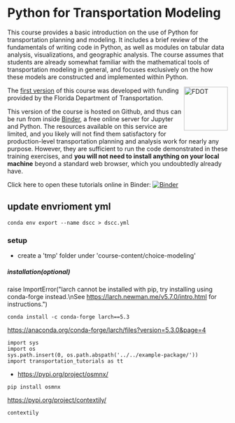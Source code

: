 
# Python for Transportation Modeling

This course provides a basic introduction on the use of Python for
transportation planning and modeling.  It includes a brief review
of the fundamentals of writing code in Python, as well as modules
on tabular data analysis, visualizations, and geographic analysis.
The course assumes that students are already somewhat familiar with
the mathematical tools of transportation modeling in general, and
focuses exclusively on the how these models are constructed and
implemented within Python.

<img src="_static/fdot-logo.png" alt="FDOT" width="100px" align="right" >

The [first version](http://www.fsutmsonline.net/fdot-python/fdot-python-html/index.html) 
of this course was developed with funding provided by the Florida 
Department of Transportation.

This version of the course is hosted on Github, and thus can be run 
from inside [Binder](https://mybinder.org),
a free online server for Jupyter and Python.  The resources available
on this service are limited, and you likely will not find them satisfactory
for production-level transportation planning and analysis work for
nearly any purpose. However, they are sufficient to run the code demonstrated
in these training exercises, and **you will not need to install anything
on your local machine** beyond a standard web browser, which you 
undoubtedly already have.

Click here to open these tutorials online in Binder: [![Binder](https://mybinder.org/badge_logo.svg)](https://mybinder.org/v2/gh/jpn--/python-for-transportation-modeling.git/v1.0.1?filepath=course-content)

## update envrioment yml
```
conda env export --name dscc > dscc.yml
```

### setup
* create a 'tmp' folder under 'course-content/choice-modeling'

##### installation(optional)
raise ImportError("larch cannot be installed with pip, try installing using conda-forge instead.\nSee https://larch.newman.me/v5.7.0/intro.html for instructions.")

```
conda install -c conda-forge larch==5.3
```

https://anaconda.org/conda-forge/larch/files?version=5.3.0&page=4




```
import sys
import os
sys.path.insert(0, os.path.abspath('../../example-package/'))
import transportation_tutorials as tt
```

* https://pypi.org/project/osmnx/
```
pip install osmnx
```

https://pypi.org/project/contextily/
```
contextily
```
